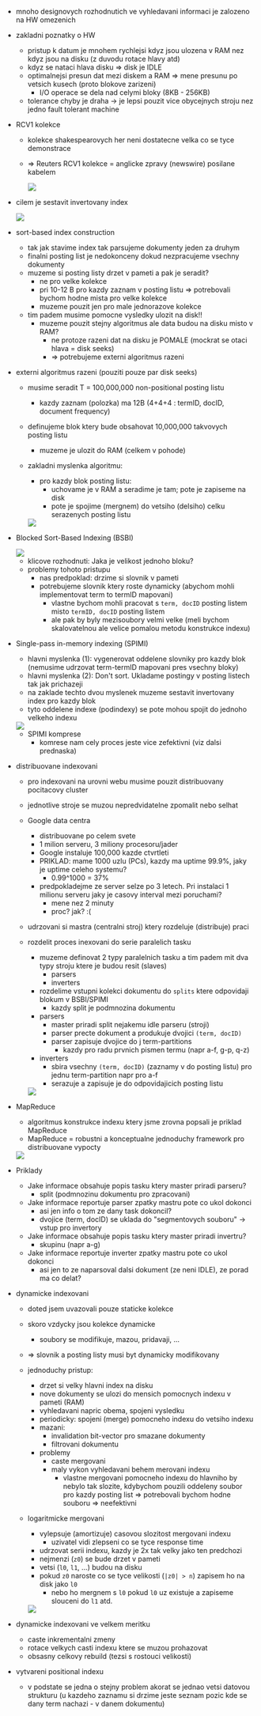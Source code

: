 - mnoho designovych rozhodnutich ve vyhledavani informaci je zalozeno na HW omezenich

- zakladni poznatky o HW
    - pristup k datum je mnohem rychlejsi kdyz jsou ulozena v RAM nez kdyz jsou na disku (z duvodu rotace hlavy atd)
    - kdyz se nataci hlava disku => disk je IDLE
    - optimalnejsi presun dat mezi diskem a RAM => mene presunu po vetsich kusech (proto blokove zarizeni)
        - I/O operace se dela nad celymi bloky (8KB - 256KB)
    - tolerance chyby je draha -> je lepsi pouzit vice obycejnych stroju nez jedno fault tolerant machine

- RCV1 kolekce
    - kolekce shakespearovych her neni dostatecne velka co se tyce demonstrace
    - => Reuters RCV1 kolekce = anglicke zpravy (newswire) posilane kabelem

        <img src="../images/05/01.png"> 

- cilem je sestavit invertovany index

    <img src="../images/05/02.png"> 

- sort-based index construction
    - tak jak stavime index tak parsujeme dokumenty jeden za druhym
    - finalni posting list je nedokonceny dokud nezpracujeme vsechny dokumenty
    - muzeme si posting listy drzet v pameti a pak je seradit?
        - ne pro velke kolekce
        - pri 10-12 B pro kazdy zaznam v posting listu => potrebovali bychom hodne mista pro velke kolekce
        - muzeme pouzit jen pro male jednorazove kolekce
    - tim padem musime pomocne vysledky ulozit na disk!!
        - muzeme pouzit stejny algoritmus ale data budou na disku misto v RAM?
            - ne protoze razeni dat na disku je POMALE (mockrat se otaci hlava = disk seeks)
            - => potrebujeme externi algoritmus razeni

- externi algoritmus razeni (pouziti pouze par disk seeks)
    - musime seradit T = 100,000,000 non-positional posting listu
        - kazdy zaznam (polozka) ma 12B (4+4+4 : termID, docID, document frequency)
    - definujeme blok ktery bude obsahovat 10,000,000 takvovych posting listu
        - muzeme je ulozit do RAM (celkem v pohode)
    - zakladni myslenka algoritmu:
        - pro kazdy blok posting listu:
            - uchovame je v RAM a seradime je tam; pote je zapiseme na disk
            - pote je spojime (mergnem) do vetsiho (delsiho) celku serazenych posting listu

        <img src="../images/05/03.png"> 

- Blocked Sort-Based Indexing (BSBI)
    
    <img src="../images/05/04.png">

    - klicove rozhodnuti: Jaka je velikost jednoho bloku?
    - problemy tohoto pristupu
        - nas predpoklad: drzime si slovnik v pameti
        - potrebujeme slovnik ktery roste dynamicky (abychom mohli implementovat term to termID mapovani)
            - vlastne bychom mohli pracovat s `term, docID` posting listem misto `termID, docID` posting listem
            - ale pak by byly mezisoubory velmi velke (meli bychom skalovatelnou ale velice pomalou metodu konstrukce indexu)

- Single-pass in-memory indexing (SPIMI)
    - hlavni myslenka (1): vygenerovat oddelene slovniky pro kazdy blok (nemusime udrzovat term-termID mapovani pres vsechny bloky)
    - hlavni myslenka (2): Don't sort. Ukladame postingy v posting listech tak jak prichazeji
    - na zaklade techto dvou myslenek muzeme sestavit invertovany index pro kazdy blok
    - tyto oddelene indexe (podindexy) se pote mohou spojit do jednoho velkeho indexu

    <img src="../images/05/05.png">

    - SPIMI komprese
        - komrese nam cely proces jeste vice zefektivni (viz dalsi prednaska)

- distribuovane indexovani
    - pro indexovani na urovni webu musime pouzit distribuovany pocitacovy cluster
    - jednotlive stroje se muzou nepredvidatelne zpomalit nebo selhat
    - Google data centra
        - distribuovane po celem svete
        - 1 milion serveru, 3 miliony procesoru/jader
        - Google instaluje 100,000 kazde ctvrtleti
        - PRIKLAD: mame 1000 uzlu (PCs), kazdy ma uptime 99.9%, jaky je uptime celeho systemu?
            - 0.99^1000 = 37%
        - predpokladejme ze server selze po 3 letech. Pri instalaci 1 milionu serveru jaky je casovy interval mezi poruchami?
            - mene nez 2 minuty
            - proc? jak? :(

    - udrzovani si mastra (centralni stroj) ktery rozdeluje (distribuje) praci
    - rozdelit proces inexovani do serie paralelich tasku
        - muzeme definovat 2 typy paralelnich tasku a tim padem mit dva typy stroju ktere je budou resit (slaves)
            - parsers
            - inverters
        - rozdelime vstupni kolekci dokumentu do `splits` ktere odpovidaji blokum v BSBI/SPIMI
            - kazdy split je podmnozina dokumentu
        - parsers
            - master priradi split nejakemu idle parseru (stroji)
            - parser precte dokument a produkuje dvojici `(term, docID)`
            - parser zapisuje dvojice do j term-partitions
                - kazdy pro radu prvnich pismen termu (napr a-f, g-p, q-z)
        - inverters
            - sbira vsechny `(term, docID)` (zaznamy v do posting listu) pro jednu term-partition napr pro a-f
            - serazuje a zapisuje je do odpovidajicich posting listu
        
        <img src="../images/05/06.png">

- MapReduce
    - algoritmus konstrukce indexu ktery jsme zrovna popsali je priklad MapReduce
    - MapReduce = robustni a konceptualne jednoduchy framework pro distribuovane vypocty

    <img src="../images/05/07.png">

- Priklady
    - Jake informace obsahuje popis tasku ktery master priradi parseru?
        - split (podmnozinu dokumentu pro zpracovani)
    - Jake informace reportuje parser zpatky mastru pote co ukol dokonci
        - asi jen info o tom ze dany task dokoncil?
        - dvojice (term, docID) se uklada do "segmentovych souboru" -> vstup pro invertory
    - Jake informace obsahuje popis tasku ktery master priradi invertru?
        - skupinu (napr a-g)
    - Jake informace reportuje inverter zpatky mastru pote co ukol dokonci
        - asi jen to ze naparsoval dalsi dokument (ze neni IDLE), ze porad ma co delat?

- dynamicke indexovani
    - doted jsem uvazovali pouze staticke kolekce
    - skoro vzdycky jsou kolekce dynamicke
        - soubory se modifikuje, mazou, pridavaji, ...
    - => slovnik a posting listy musi byt dynamicky modifikovany
    - jednoduchy pristup:
        - drzet si velky hlavni index na disku
        - nove dokumenty se ulozi do mensich pomocnych indexu v pameti (RAM)
        - vyhledavani napric obema, spojeni vysledku
        - periodicky: spojeni (merge) pomocneho indexu do vetsiho indexu
        - mazani:
            - invalidation bit-vector pro smazane dokumenty
            - filtrovani dokumentu
        - problemy
            - caste mergovani
            - maly vykon vyhledavani behem merovani indexu
                - vlastne mergovani pomocneho indexu do hlavniho by nebylo tak slozite, kdybychom pouzili oddeleny soubor pro kazdy posting list => potrebovali bychom hodne souboru => neefektivni
    - logaritmicke mergovani
        - vylepsuje (amortizuje) casovou slozitost mergovani indexu
            - uzivatel vidi zlepseni co se tyce response time
        - udrzovat serii indexu, kazdy je 2x tak velky jako ten predchozi
        - nejmenzi (`z0`) se bude drzet v pameti
        - vetsi (`l0`, `l1`, ...) budou na disku
        - pokud `z0` naroste co se tyce velikosti (`|z0| > n`) zapisem ho na disk jako `l0`
            - nebo ho mergnem s `l0` pokud `l0` uz existuje a zapiseme slouceni do `l1` atd.

        <img src="../images/05/08.png">

- dynamicke indexovani ve velkem meritku
    - caste inkrementalni zmeny
    - rotace velkych casti indexu ktere se muzou prohazovat
    - obsasny celkovy rebuild (tezsi s rostouci velikosti)

- vytvareni positional indexu
    - v podstate se jedna o stejny problem akorat se jednao vetsi datovou strukturu (u kazdeho zaznamu si drzime jeste seznam pozic kde se dany term nachazi - v danem dokumentu)    
